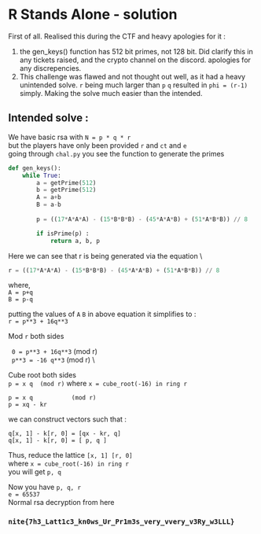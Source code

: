 # R Stands Alone - solution

First of all. Realised this during the CTF and heavy apologies for it :
1. the gen_keys() function has 512 bit primes, not 128 bit. Did clarify this in any tickets raised, and the crypto channel on the discord. apologies for any discrepencies.
2. This challenge was flawed and not thought out well, as it had a heavy unintended solve. `r` being much larger than `p` `q` resulted in `phi = (r-1)` simply. Making the solve much easier than the intended.


## Intended solve :

We have basic rsa with `N = p * q * r` \
but the players have only been provided `r` and `ct` and `e` \
going through `chal.py` you see the function to generate the primes 
```python
def gen_keys():
    while True:
        a = getPrime(512)
        b = getPrime(512)
        A = a+b
        B = a-b 
        
        p = ((17*A*A*A) - (15*B*B*B) - (45*A*A*B) + (51*A*B*B)) // 8

        if isPrime(p) :
            return a, b, p
```

Here we can see that r is being generated via the equation \
```py
r = ((17*A*A*A) - (15*B*B*B) - (45*A*A*B) + (51*A*B*B)) // 8
```
where, \
 `A = p+q` \
 `B = p-q`

putting the values of `A` `B` in above equation it simplifies to : \
` r = p**3 + 16q**3 `

Mod `r` both sides

` 0 = p**3 + 16q**3`  (mod r) \
` p**3 = -16 q**3`    (mod r) \

Cube root both sides \
`p = x q  (mod r)`
where `x = cube_root(-16) in ring r`

```
p = x q           (mod r)
p = xq - kr
```

we can construct vectors such that : 
```
q[x, 1] - k[r, 0] = [qx - kr, q]
q[x, 1] - k[r, 0] = [ p, q ]
```

Thus, reduce the lattice `[x, 1] [r, 0]` \
where `x = cube_root(-16) in ring r` \
you will get `p, q`

Now you have `p, q, r` \
`e = 65537` \
Normal rsa decryption from here

### `nite{7h3_Latt1c3_kn0ws_Ur_Pr1m3s_very_vvery_v3Ry_w3LLL}`

